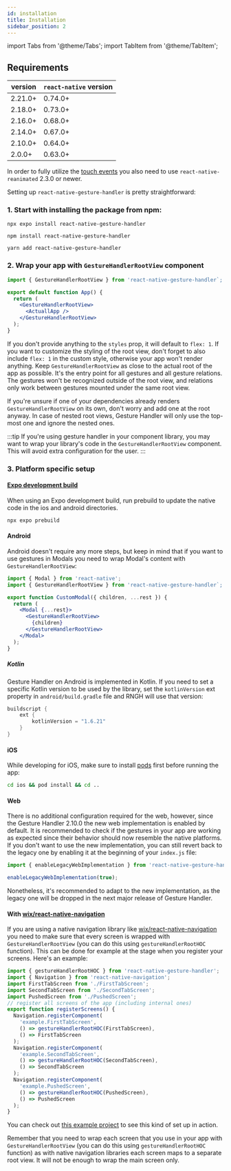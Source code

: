 ```yaml
---
id: installation
title: Installation
sidebar_position: 2
---
```


import Tabs from '@theme/Tabs';
import TabItem from '@theme/TabItem';

## Requirements

| version   | `react-native` version |
| --------- | ---------------------- |
| 2.21.0+   | 0.74.0+                |
| 2.18.0+   | 0.73.0+                |
| 2.16.0+   | 0.68.0+                |
| 2.14.0+   | 0.67.0+                |
| 2.10.0+   | 0.64.0+                |
| 2.0.0+    | 0.63.0+                |

In order to fully utilize the [touch events](/docs/gestures/touch-events/) you also need to use `react-native-reanimated` 2.3.0 or newer.

Setting up `react-native-gesture-handler` is pretty straightforward:

### 1. Start with installing the package from npm:

<Tabs groupId="package-managers">
  <TabItem value="expo" label="EXPO" default>

    npx expo install react-native-gesture-handler

  </TabItem>
  <TabItem value="npm" label="NPM">

    npm install react-native-gesture-handler

  </TabItem>
  <TabItem value="yarn" label="YARN">

    yarn add react-native-gesture-handler

  </TabItem>
</Tabs>

### 2. Wrap your app with `GestureHandlerRootView` component

```jsx
import { GestureHandlerRootView } from 'react-native-gesture-handler`;

export default function App() {
  return (
    <GestureHandlerRootView>
      <ActuallApp />
    </GestureHandlerRootView>
  );
}
```

If you don't provide anything to the `styles` prop, it will default to `flex: 1`. If you want to customize the styling of the root view, don't forget to also include `flex: 1` in the custom style, otherwise your app won't render anything. Keep `GestureHandlerRootView` as close to the actual root of the app as possible. It's the entry point for all gestures and all gesture relations. The gestures won't be recognized outside of the root view, and relations only work between gestures mounted under the same root view.

If you're unsure if one of your dependencies already renders `GestureHandlerRootView` on its own, don't worry and add one at the root anyway. In case of nested root views, Gesture Handler will only use the top-most one and ignore the nested ones.

:::tip
If you're using gesture handler in your component library, you may want to wrap your library's code in the `GestureHandlerRootView` component. This will avoid extra configuration for the user.
:::

### 3. Platform specific setup

#### [Expo development build](https://docs.expo.dev/develop/development-builds/introduction/)

When using an Expo development build, run prebuild to update the native code in the ios and android directories.

```bash
npx expo prebuild
```

#### Android

Android doesn't require any more steps, but keep in mind that if you want to use gestures in Modals you need to wrap Modal's content with `GestureHandlerRootView`:

```jsx
import { Modal } from 'react-native';
import { GestureHandlerRootView } from 'react-native-gesture-handler`;

export function CustomModal({ children, ...rest }) {
  return (
    <Modal {...rest}>
      <GestureHandlerRootView>
        {children}
      </GestureHandlerRootView>
    </Modal>
  );
}
```


##### Kotlin

Gesture Handler on Android is implemented in Kotlin. If you need to set a specific Kotlin version to be used by the library, set the `kotlinVersion` ext property in `android/build.gradle` file and RNGH will use that version:

```groovy
buildscript {
    ext {
        kotlinVersion = "1.6.21"
    }
}
```

#### iOS

While developing for iOS, make sure to install [pods](https://cocoapods.org/) first before running the app:

```bash
cd ios && pod install && cd ..
```

#### Web

There is no additional configuration required for the web, however, since the Gesture Handler 2.10.0 the new web implementation is enabled by default. It is recommended to check if the gestures in your app are working as expected since their behavior should now resemble the native platforms. If you don't want to use the new implementation, you can still revert back to the legacy one by enabling it at the beginning of your `index.js` file:

```js
import { enableLegacyWebImplementation } from 'react-native-gesture-handler';

enableLegacyWebImplementation(true);
```

Nonetheless, it's recommended to adapt to the new implementation, as the legacy one will be dropped in the next major release of Gesture Handler.

#### With [wix/react-native-navigation](https://github.com/wix/react-native-navigation)

If you are using a native navigation library like [wix/react-native-navigation](https://github.com/wix/react-native-navigation) you need to make sure that every screen is wrapped with `GestureHandlerRootView` (you can do this using `gestureHandlerRootHOC` function). This can be done for example at the stage when you register your screens. Here's an example:

```js
import { gestureHandlerRootHOC } from 'react-native-gesture-handler';
import { Navigation } from 'react-native-navigation';
import FirstTabScreen from './FirstTabScreen';
import SecondTabScreen from './SecondTabScreen';
import PushedScreen from './PushedScreen';
// register all screens of the app (including internal ones)
export function registerScreens() {
  Navigation.registerComponent(
    'example.FirstTabScreen',
    () => gestureHandlerRootHOC(FirstTabScreen),
    () => FirstTabScreen
  );
  Navigation.registerComponent(
    'example.SecondTabScreen',
    () => gestureHandlerRootHOC(SecondTabScreen),
    () => SecondTabScreen
  );
  Navigation.registerComponent(
    'example.PushedScreen',
    () => gestureHandlerRootHOC(PushedScreen),
    () => PushedScreen
  );
}
```

You can check out [this example project](https://github.com/henrikra/nativeNavigationGestureHandler) to see this kind of set up in action.

Remember that you need to wrap each screen that you use in your app with `GestureHandlerRootView` (you can do this using `gestureHandlerRootHOC` function) as with native navigation libraries each screen maps to a separate root view. It will not be enough to wrap the main screen only.
